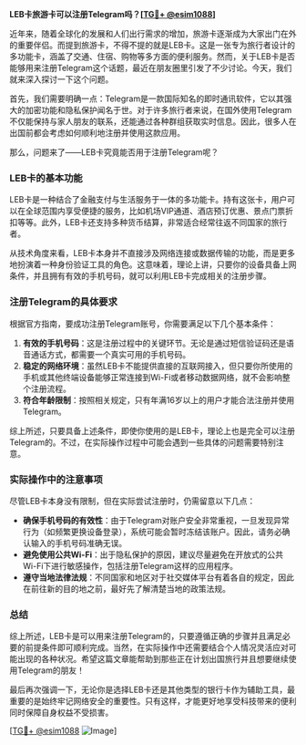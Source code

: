 **LEB卡旅游卡可以注册Telegram吗？[[TG💪+ @esim1088](https://t.me/s/esim1088)]**

近年来，随着全球化的发展和人们出行需求的增加，旅游卡逐渐成为大家出门在外的重要伴侣。而提到旅游卡，不得不提的就是LEB卡。这是一张专为旅行者设计的多功能卡，涵盖了交通、住宿、购物等多方面的便利服务。然而，关于LEB卡是否能够用来注册Telegram这个话题，最近在朋友圈里引发了不少讨论。今天，我们就来深入探讨一下这个问题。

首先，我们需要明确一点：Telegram是一款国际知名的即时通讯软件，它以其强大的加密功能和隐私保护闻名于世。对于许多旅行者来说，在国外使用Telegram不仅能保持与家人朋友的联系，还能通过各种群组获取实时信息。因此，很多人在出国前都会考虑如何顺利地注册并使用这款应用。

那么，问题来了——LEB卡究竟能否用于注册Telegram呢？

### LEB卡的基本功能

LEB卡是一种结合了金融支付与生活服务于一体的多功能卡。持有这张卡，用户可以在全球范围内享受便捷的服务，比如机场VIP通道、酒店预订优惠、景点门票折扣等等。此外，LEB卡还支持多种货币结算，非常适合经常往返不同国家的旅行者。

从技术角度来看，LEB卡本身并不直接涉及网络连接或数据传输的功能，而是更多地扮演着一种身份验证工具的角色。这意味着，理论上讲，只要你的设备具备上网条件，并且拥有有效的手机号码，就可以利用LEB卡完成相关的注册步骤。

### 注册Telegram的具体要求

根据官方指南，要成功注册Telegram账号，你需要满足以下几个基本条件：

1. **有效的手机号码**：这是注册过程中的关键环节。无论是通过短信验证码还是语音通话方式，都需要一个真实可用的手机号码。
2. **稳定的网络环境**：虽然LEB卡不能提供直接的互联网接入，但只要你所使用的手机或其他终端设备能够正常连接到Wi-Fi或者移动数据网络，就不会影响整个注册流程。
3. **符合年龄限制**：按照相关规定，只有年满16岁以上的用户才能合法注册并使用Telegram。

综上所述，只要具备上述条件，即使你使用的是LEB卡，理论上也是完全可以注册Telegram的。不过，在实际操作过程中可能会遇到一些具体的问题需要特别注意。

### 实际操作中的注意事项

尽管LEB卡本身没有限制，但在实际尝试注册时，仍需留意以下几点：

- **确保手机号码的有效性**：由于Telegram对账户安全非常重视，一旦发现异常行为（如频繁更换设备登录），系统可能会暂时冻结该账户。因此，请务必确认输入的手机号码准确无误。
- **避免使用公共Wi-Fi**：出于隐私保护的原因，建议尽量避免在开放式的公共Wi-Fi下进行敏感操作，包括注册Telegram这样的应用程序。
- **遵守当地法律法规**：不同国家和地区对于社交媒体平台有着各自的规定，因此在前往新的目的地之前，最好先了解清楚当地的政策法规。

### 总结

综上所述，LEB卡是可以用来注册Telegram的，只要遵循正确的步骤并且满足必要的前提条件即可顺利完成。当然，在实际操作中还需要结合个人情况灵活应对可能出现的各种状况。希望这篇文章能帮助到那些正在计划出国旅行并且想要继续使用Telegram的朋友！

最后再次强调一下，无论你是选择LEB卡还是其他类型的银行卡作为辅助工具，最重要的是始终牢记网络安全的重要性。只有这样，才能更好地享受科技带来的便利同时保障自身权益不受损害。

[[TG💪+ @esim1088](https://t.me/s/esim1088) ![Image](https://i.postimg.cc/4NQfJmqS/Snipaste-2025-05-13-00-14-12.png)]